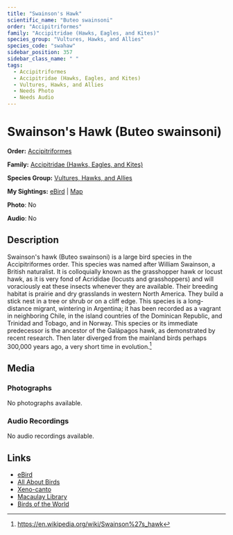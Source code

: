 ```yaml
---
title: "Swainson's Hawk"
scientific_name: "Buteo swainsoni"
order: "Accipitriformes"
family: "Accipitridae (Hawks, Eagles, and Kites)"
species_group: "Vultures, Hawks, and Allies"
species_code: "swahaw"
sidebar_position: 357
sidebar_class_name: " "
tags: 
  - Accipitriformes
  - Accipitridae (Hawks, Eagles, and Kites)
  - Vultures, Hawks, and Allies
  - Needs Photo
  - Needs Audio
---
```


# Swainson's Hawk (Buteo swainsoni)

**Order:** [Accipitriformes](/tags/accipitriformes)

**Family:** [Accipitridae (Hawks, Eagles, and Kites)](/tags/accipitridae-hawks-eagles-and-kites)

**Species Group:** [Vultures, Hawks, and Allies](/tags/vultures-hawks-and-allies)

**My Sightings:** [eBird](https://ebird.org/lifelist?r=world&time=life&spp=swahaw) | [Map](/map?species_code=swahaw)

**Photo**: No 

**Audio**: No

## Description
Swainson's hawk (Buteo swainsoni) is a large bird species in the Accipitriformes order. This species was named after William Swainson, a British naturalist. It is colloquially known as the grasshopper hawk or locust hawk, as it is very fond of Acrididae (locusts and grasshoppers) and will voraciously eat these insects whenever they are available.
Their breeding habitat is prairie and dry grasslands in western North America. They build a stick nest in a tree or shrub or on a cliff edge. This species is a long-distance migrant, wintering in Argentina; it has been recorded as a vagrant in neighboring Chile, in the island countries of the Dominican Republic, and Trinidad and Tobago, and in Norway.
This species or its immediate predecessor is the ancestor of the Galápagos hawk, as demonstrated by recent research. Then later diverged from the mainland birds perhaps 300,000 years ago, a very short time in evolution.[^1]

[^1]: https://en.wikipedia.org/wiki/Swainson%27s_hawk

## Media
### Photographs
No photographs available.

### Audio Recordings
No audio recordings available.

## Links
* [eBird](https://ebird.org/species/swahaw) 
* [All About Birds](https://www.allaboutbirds.org/guide/swahaw) 
* [Xeno-canto](https://www.xeno-canto.org/species/buteo-swainsoni) 
* [Macaulay Library](https://search.macaulaylibrary.org/catalog?taxonCode=swahaw&sort=rating_rank_desc)
* [Birds of the World](https://birdsoftheworld.org/bow/species/swahaw)

